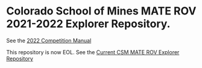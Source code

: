 # Colorado School of Mines MATE ROV 2021-2022 Explorer Repository.

See the [2022 Competition Manual](https://files.materovcompetition.org/2022/2022_EXPLORER_Manual_15_Dec_2021.pdf)

This repository is now EOL.
See the [Current CSM MATE ROV Explorer Repository](https://github.com/Colorado-School-of-Mines-Robotics-Club/MATE_ROV_Programming/tree/aqua-squatch)